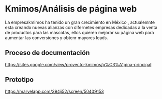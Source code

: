 # Kmimos/Análisis de página web

La empresakmimos ha tenido un gran crecimiento en México , actualemnte esta creando nuevas alianzas con difernetes empresas dedicadas a la venta de productos para las mascotas, ellos quieren mejorar su página web para aumentar las conversiones y obtenr mayores leads.

## Proceso de documentación
https://sites.google.com/view/proyecto-kmimos/p%C3%A1gina-principal

## Prototipo
https://marvelapp.com/394ji52/screen/50409153
